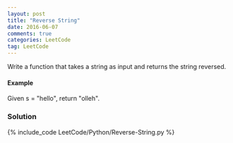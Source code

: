 ```yaml
---
layout: post
title: "Reverse String"
date: 2016-06-07
comments: true
categories: LeetCode
tag: LeetCode
---
```


Write a function that takes a string as input and returns the string reversed.

#### Example
Given s = "hello", return "olleh".

<!--more-->
### Solution

{% include_code LeetCode/Python/Reverse-String.py %}
